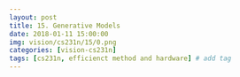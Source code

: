 ```yaml
---
layout: post
title: 15. Generative Models
date: 2018-01-11 15:00:00
img: vision/cs231n/15/0.png
categories: [vision-cs231n] 
tags: [cs231n, efficienct method and hardware] # add tag
---
```


<br>


